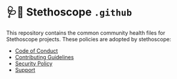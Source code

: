 # 🩺🏥 Stethoscope `.github`

This repository contains the common community health files for Stethoscope projects. These policies are adopted by stethoscope:

- [Code of Conduct](./CODE_OF_CONDUCT.md)
- [Contributing Guidelines](./CONTRIBUTING.md)
- [Security Policy](./SECURITY.md)
- [Support](./SUPPORT.md)
